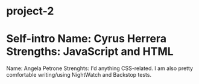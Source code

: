 # project-2

Self-intro
Name: Cyrus Herrera
Strengths: JavaScript and HTML
=======
Name: Angela Petrone
Strenghts: I'd anything CSS-related. I am also pretty comfortable writing/using NightWatch and Backstop tests.

